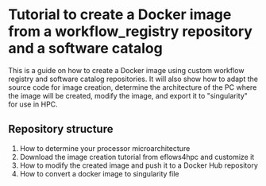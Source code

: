 # Tutorial to create a Docker image from a workflow_registry repository and a software catalog

This is a guide on how to create a Docker image using custom workflow registry and software catalog repositories. It will also show how to adapt the source code for image creation, determine the architecture of the PC where the image will be created, modify the image, and export it to "singularity" for use in HPC.

## Repository structure

1. How to determine your processor microarchitecture
2. Download the image creation tutorial from eflows4hpc and customize it
3. How to modify the created image and push it to a Docker Hub repository
4. How to convert a docker image to singularity file
